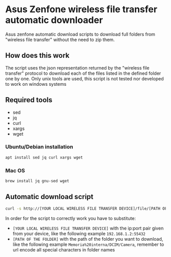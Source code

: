 # Asus Zenfone wireless file transfer automatic downloader
Asus zenfone automatic download scripts to download full folders from "wireless file transfer" without the need to zip them.

## How does this work
The script uses the json representation returned by the "wireless file transfer" protocol to download each of the files listed in the defined folder one by one.
Only unix tools are used, this script is not tested nor developed to work on windows systems

## Required tools
* sed
* jq
* curl
* xargs
* wget

### Ubuntu/Debian installation
```bash
apt install sed jq curl xargs wget
```

### Mac OS
```bash
brew install jq gnu-sed wget 
```

## Automatic download script
```bash
curl -s http://[YOUR LOCAL WIRELESS FILE TRANSFER DEVICE]/file/[PATH OF THE FOLDER]/ | jq '.result' | jq 'map(.name)' | tail -n +2 | head -n -1 | sed -e 's/"//g' -e 's/ //g' -e 's/,//g' -e 's/^/http:\/\/[YOUR LOCAL WIRELESS FILE TRANSFER DEVICE]\/file\/[PATH OF THE FOLDER]//g' | xargs wget
```

In order for the script to correctly work you have to substitute:
* `[YOUR LOCAL WIRELESS FILE TRANSFER DEVICE]` with the ip:port pair given from your device, like the following example `192.168.1.2:55432`
* `[PATH OF THE FOLDER]` with the path of the folder you want to download, like the following example `Memoria%20interna/DCIM/Camera`, remember to url encode all special characters in folder names
